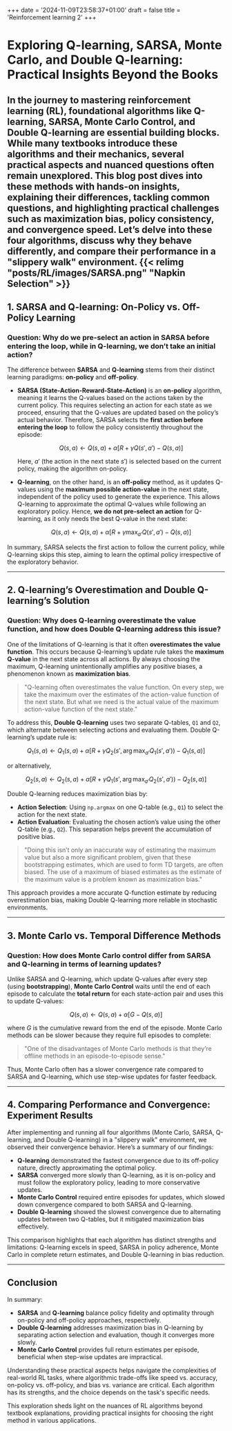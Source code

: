 +++
date = '2024-11-09T23:58:37+01:00'
draft = false
title = 'Reinforcement learning 2'
+++


# Exploring Q-learning, SARSA, Monte Carlo, and Double Q-learning: Practical Insights Beyond the Books

In the journey to mastering reinforcement learning (RL), foundational algorithms like **Q-learning**, **SARSA**, **Monte Carlo Control**, and **Double Q-learning** are essential building blocks. While many textbooks introduce these algorithms and their mechanics, several practical aspects and nuanced questions often remain unexplored. This blog post dives into these methods with hands-on insights, explaining their differences, tackling common questions, and highlighting practical challenges such as maximization bias, policy consistency, and convergence speed. Let’s delve into these four algorithms, discuss why they behave differently, and compare their performance in a "slippery walk" environment. 
{{< relimg "posts/RL/images/SARSA.png" "Napkin Selection" >}}
---

## 1. SARSA and Q-learning: On-Policy vs. Off-Policy Learning

### Question: Why do we pre-select an action in SARSA before entering the loop, while in Q-learning, we don’t take an initial action?

The difference between **SARSA** and **Q-learning** stems from their distinct learning paradigms: **on-policy** and **off-policy**.

- **SARSA (State-Action-Reward-State-Action)** is an **on-policy** algorithm, meaning it learns the Q-values based on the actions taken by the current policy. This requires selecting an action for each state as we proceed, ensuring that the Q-values are updated based on the policy’s actual behavior. Therefore, SARSA selects the **first action before entering the loop** to follow the policy consistently throughout the episode:
  
  $$
  Q(s, a) \leftarrow Q(s, a) + \alpha \left[ R + \gamma Q(s', a') - Q(s, a) \right]
  $$

  Here, $a'$ (the action in the next state $s'$) is selected based on the current policy, making the algorithm on-policy.

- **Q-learning**, on the other hand, is an **off-policy** method, as it updates Q-values using the **maximum possible action-value** in the next state, independent of the policy used to generate the experience. This allows Q-learning to approximate the optimal Q-values while following an exploratory policy. Hence, **we do not pre-select an action** for Q-learning, as it only needs the best Q-value in the next state:

  $$
  Q(s, a) \leftarrow Q(s, a) + \alpha \left[ R + \gamma \max_{a'} Q(s', a') - Q(s, a) \right]
  $$

In summary, SARSA selects the first action to follow the current policy, while Q-learning skips this step, aiming to learn the optimal policy irrespective of the exploratory behavior.

---

## 2. Q-learning’s Overestimation and Double Q-learning’s Solution

### Question: Why does Q-learning overestimate the value function, and how does Double Q-learning address this issue?

One of the limitations of Q-learning is that it often **overestimates the value function**. This occurs because Q-learning’s update rule takes the **maximum Q-value** in the next state across all actions. By always choosing the maximum, Q-learning unintentionally amplifies any positive biases, a phenomenon known as **maximization bias**.

> "Q-learning often overestimates the value function. On every step, we take the maximum over the estimates of the action-value function of the next state. But what we need is the actual value of the maximum action-value function of the next state."

To address this, **Double Q-learning** uses two separate Q-tables, `Q1` and `Q2`, which alternate between selecting actions and evaluating them. Double Q-learning’s update rule is:

$$
Q_1(s, a) \leftarrow Q_1(s, a) + \alpha \left[ R + \gamma Q_2(s', \arg\max_{a'} Q_1(s', a')) - Q_1(s, a) \right]
$$

or alternatively,

$$
Q_2(s, a) \leftarrow Q_2(s, a) + \alpha \left[ R + \gamma Q_1(s', \arg\max_{a'} Q_2(s', a')) - Q_2(s, a) \right]
$$

Double Q-learning reduces maximization bias by:
- **Action Selection**: Using `np.argmax` on one Q-table (e.g., `Q1`) to select the action for the next state.
- **Action Evaluation**: Evaluating the chosen action’s value using the other Q-table (e.g., `Q2`). This separation helps prevent the accumulation of positive bias.

> "Doing this isn’t only an inaccurate way of estimating the maximum value but also a more significant problem, given that these bootstrapping estimates, which are used to form TD targets, are often biased. The use of a maximum of biased estimates as the estimate of the maximum value is a problem known as maximization bias."

This approach provides a more accurate Q-function estimate by reducing overestimation bias, making Double Q-learning more reliable in stochastic environments.

---

## 3. Monte Carlo vs. Temporal Difference Methods

### Question: How does Monte Carlo control differ from SARSA and Q-learning in terms of learning updates?

Unlike SARSA and Q-learning, which update Q-values after every step (using **bootstrapping**), **Monte Carlo Control** waits until the end of each episode to calculate the **total return** for each state-action pair and uses this to update Q-values:

$$
Q(s, a) \leftarrow Q(s, a) + \alpha \left[ G - Q(s, a) \right]
$$

where $G$ is the cumulative reward from the end of the episode. Monte Carlo methods can be slower because they require full episodes to complete:

> "One of the disadvantages of Monte Carlo methods is that they’re offline methods in an episode-to-episode sense."

Thus, Monte Carlo often has a slower convergence rate compared to SARSA and Q-learning, which use step-wise updates for faster feedback.

---

## 4. Comparing Performance and Convergence: Experiment Results

After implementing and running all four algorithms (Monte Carlo, SARSA, Q-learning, and Double Q-learning) in a "slippery walk" environment, we observed their convergence behavior. Here’s a summary of our findings:

- **Q-learning** demonstrated the fastest convergence due to its off-policy nature, directly approximating the optimal policy.
- **SARSA** converged more slowly than Q-learning, as it is on-policy and must follow the exploratory policy, leading to more conservative updates.
- **Monte Carlo Control** required entire episodes for updates, which slowed down convergence compared to both SARSA and Q-learning.
- **Double Q-learning** showed the slowest convergence due to alternating updates between two Q-tables, but it mitigated maximization bias effectively.

This comparison highlights that each algorithm has distinct strengths and limitations: Q-learning excels in speed, SARSA in policy adherence, Monte Carlo in complete return estimates, and Double Q-learning in bias reduction.

---

## Conclusion

In summary:
- **SARSA** and **Q-learning** balance policy fidelity and optimality through on-policy and off-policy approaches, respectively.
- **Double Q-learning** addresses maximization bias in Q-learning by separating action selection and evaluation, though it converges more slowly.
- **Monte Carlo Control** provides full return estimates per episode, beneficial when step-wise updates are impractical.

Understanding these practical aspects helps navigate the complexities of real-world RL tasks, where algorithmic trade-offs like speed vs. accuracy, on-policy vs. off-policy, and bias vs. variance are critical. Each algorithm has its strengths, and the choice depends on the task's specific needs.

This exploration sheds light on the nuances of RL algorithms beyond textbook explanations, providing practical insights for choosing the right method in various applications.